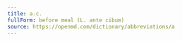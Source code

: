 ```yaml
---
title: a.c.
fullForm: before meal (L. ante cibum)
source: https://openmd.com/dictionary/abbreviations/a
---
```

